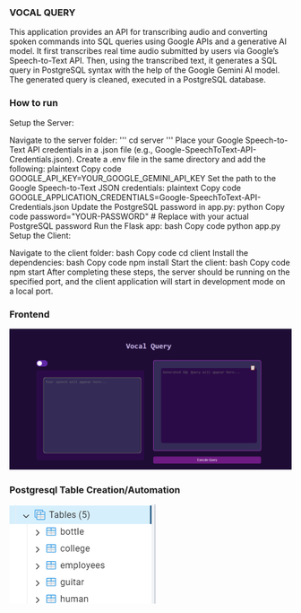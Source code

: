 ### VOCAL QUERY

This application provides an API for transcribing audio and converting spoken commands into SQL queries using Google APIs and a generative AI model. It first transcribes real time audio submitted by users via Google’s Speech-to-Text API. Then, using the transcribed text, it generates a SQL query in PostgreSQL syntax with the help of the Google Gemini AI model. The generated query is cleaned, executed in a PostgreSQL database. 

### How to run
Setup the Server:

Navigate to the server folder:
'''
cd server
'''
Place your Google Speech-to-Text API credentials in a .json file (e.g., Google-SpeechToText-API-Credentials.json).
Create a .env file in the same directory and add the following:
plaintext
Copy code
GOOGLE_API_KEY=YOUR_GOOGLE_GEMINI_API_KEY
Set the path to the Google Speech-to-Text JSON credentials:
plaintext
Copy code
GOOGLE_APPLICATION_CREDENTIALS=Google-SpeechToText-API-Credentials.json
Update the PostgreSQL password in app.py:
python
Copy code
password="YOUR-PASSWORD"  # Replace with your actual PostgreSQL password
Run the Flask app:
bash
Copy code
python app.py
Setup the Client:

Navigate to the client folder:
bash
Copy code
cd client
Install the dependencies:
bash
Copy code
npm install
Start the client:
bash
Copy code
npm start
After completing these steps, the server should be running on the specified port, and the client application will start in development mode on a local port.

### Frontend

![Architecture of Vocal Query](Images/Frontend.png)

### Postgresql Table Creation/Automation
![Architecture of Vocal Query](Images/Tables.png)





